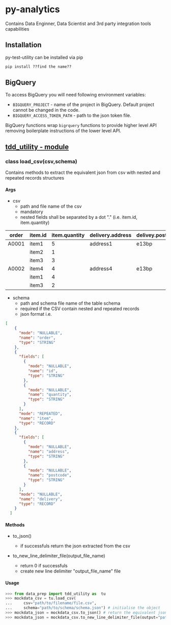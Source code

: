 #  py-analytics

Contains Data Enginner, Data Scientist and 3rd party integration tools capabilities

## Installation
py-test-utility can be installed via pip

```python 
pip install ??find the name??
```


## BigQuery ##

To access BigQuery you will need following environment variables:

- `BIGQUERY_PROJECT` - name of the project in BigQuery. Default project cannot be changed in the code.
- `BIGQUERY_ACCESS_TOKEN_PATH` - path to the json token file.

BigQuery functions wrap `bigrquery` functions to provide higher level API removing boilerplate instructions of the lower level API.

## [tdd_utility - module](../master/data_prep/README.md)

### class load_csv(csv,schema) 
Contains methods to extract the equivalent json from csv with nested and repeated records structures


#### Args

- csv
    - path and file name of the csv
    - mandatory
    - nested fields shall be separated by a dot "."  (i.e. item.id, item.quantity)

|order | item.id | item.quantity | delivery.address | delivey.postcode |
|---|---|---|---|---|
| A0001 | item1 | 5 | address1 | e13bp |
| | item2 | 1 | | |
| | item3 | 3 | | |
| A0002 | item4 | 4  | address4 | e13bp |
| | item1 | 4 | | |
| | item3 | 2 | | |

- schema 
    - path and schema file name of the table schema
    - required if the CSV contain nested and repeated records
    - json format i.e. 
```json
[  
    {
      "mode": "NULLABLE", 
      "name": "order", 
      "type": "STRING"
    },  
    {
      "fields": [
        {
          "mode": "NULLABLE", 
          "name": "id", 
          "type": "STRING"
        },
        {
          "mode": "NULLABLE", 
          "name": "quantity", 
          "type": "STRING"
        }
      ], 
      "mode": "REPEATED", 
      "name": "item", 
      "type": "RECORD"
    }, 
    {
      "fields": [
        {
          "mode": "NULLABLE", 
          "name": "address", 
          "type": "STRING"
        }, 
        {
          "mode": "NULLABLE", 
          "name": "postcode", 
          "type": "STRING"
        }
      ], 
      "mode": "NULLABLE", 
      "name": "delivery", 
      "type": "RECORD"
    }
  ]
```

#### Methods
- to_json()
    - if successfuls return the json extracted from the csv

- to_new_line_delimiter_file(output_file_name)
    - return 0 if successfuls 
    - create new line delimiter "output_file_name" file


#### Usage

```python 
>>> from data_prep import tdd_utility as  tu
>>> mockdata_csv = tu.load_csv(
...     csv="path/to/filename/file.csv", 
...     schema="path/to/schema/schema.json") # initialise the object
>>> mockdata_json = mockdata_csv.to_json() # return the equivalent json
>>> mockdata_json = mockdata_csv.to_new_line_delimiter_file(output="path/output_file_name.json") # return output_file_name
```
